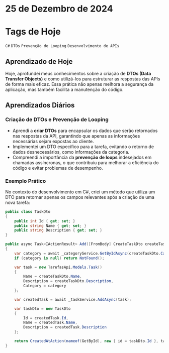 # 25 de Dezembro de 2024

# Tags de Hoje

`C#` `DTOs` `Prevenção de Looping` `Desenvolvimento de APIs`

## Aprendizado de Hoje

Hoje, aprofundei meus conhecimentos sobre a criação de **DTOs (Data Transfer Objects)** e como utilizá-los para estruturar as respostas das APIs de forma mais eficaz. Essa prática não apenas melhora a segurança da aplicação, mas também facilita a manutenção do código.

## Aprendizados Diários

### **Criação de DTOs e Prevenção de Looping**

- Aprendi a **criar DTOs** para encapsular os dados que serão retornados nas respostas da API, garantindo que apenas as informações necessárias sejam expostas ao cliente.
- Implementei um DTO específico para a tarefa, evitando o retorno de dados desnecessários, como informações da categoria.
- Compreendi a importância da **prevenção de loops** indesejados em chamadas assíncronas, o que contribuiu para melhorar a eficiência do código e evitar problemas de desempenho.

### Exemplo Prático

No contexto do desenvolvimento em C#, criei um método que utiliza um DTO para retornar apenas os campos relevantes após a criação de uma nova tarefa:

```csharp
public class TaskDto
{
    public int Id { get; set; }
    public string Name { get; set; }
    public string Description { get; set; }
}

public async Task<IActionResult> Add([FromBody] CreateTaskDto createTaskDto)
{
    var category = await _categoryService.GetByIdAsync(createTaskDto.CategoryId);
    if (category is null) return NotFound();

    var task = new TarefasApi.Models.Task()
    {
        Name = createTaskDto.Name,
        Description = createTaskDto.Description,
        Category = category
    };

    var createdTask = await _taskService.AddAsync(task);

    var taskDto = new TaskDto
    {
        Id = createdTask.Id,
        Name = createdTask.Name,
        Description = createdTask.Description
    };

    return CreatedAtAction(nameof(GetById), new { id = taskDto.Id }, taskDto);
}
```
